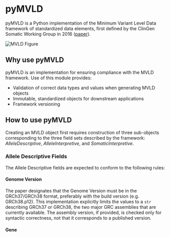 # pyMVLD
pyMVLD is a Python implementation of the Minimum Variant Level Data framework of standardized data elements, first defined by the ClinGen Somatic Working Group in 2016 ([paper](https://genomemedicine.biomedcentral.com/articles/10.1186/s13073-016-0367-z)).

![MVLD Figure](https://media.springernature.com/full/springer-static/image/art%3A10.1186%2Fs13073-016-0367-z/MediaObjects/13073_2016_367_Fig3_HTML.gif)

## Why use pyMVLD
pyMVLD is an implementation for ensuring compliance with the MVLD framework. Use of this module provides:
* Validation of correct data types and values when generating MVLD objects
* Immutable, standardized objects for downstream applications
* Framework versioning

## How to use pyMVLD
Creating an MVLD object first requires construction of three sub-objects corresponding to the three field sets described by the framework: _AlleleDescriptive_, _AlleleInterpretive_, and _SomaticInterpretive_.

### Allele Descriptive Fields
The Allele Descriptive fields are expected to conform to the following rules:

#### Genome Version
The paper designates that the Genome Version must be in the GRCh37/GRCh38 format, preferably with the build version (e.g. GRCh38.p12). This implementation explicitly limits the values to a `str` describing GRCh37 or GRCh38, the two major GRC assemblies that are currently available. The assembly version, if provided, is checked only for syntactic correctness, not that it corresponds to a published version.

#### Gene
